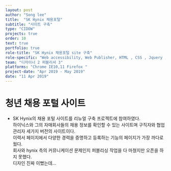 ```yaml
---
layout: post
author: "Song lee"
title:  "SK Hynix 채용포털"
subtitle: "사이트 구축"
type: "CIDOW"
projects: true
order: 10
text: true
portfolio: true
role-title: "SK Hynix 채용포털 site 구축"
role-specific: "Web accessibility, Web Publisher, HTML , CSS , Jquery , Javascript "
team: "디자이너 2 퍼블리셔 3"
platforms: "Chrome IE10,11 Firefox "
project-date: "Apr 2019 - May 2019"
date: "11 Apr 2019"
---
```


# 청년 채용 포털 사이트 

- SK Hynix의 채용 포털 사이트를 리뉴얼 구축 프로젝트에 참여하였다.<br>
하이닉스와 그의 자매회사들의 채용 정보를 확인할 수 있는 사이트며 구직자와 협업 관리자 세가지 버전의 사이트이다.<br>
이력서 페이지에서 다양한 경력을 증명하고 등록하는 기능의 페이지가 가장 까다로웠다.<br>
회사와 hynix 측의 커뮤니케이션 문제인지 퍼블리싱 작업을 다 마쳤지만 오픈을 하지 못했다.<br>
디자인 진짜 이뻤는데...<br>

